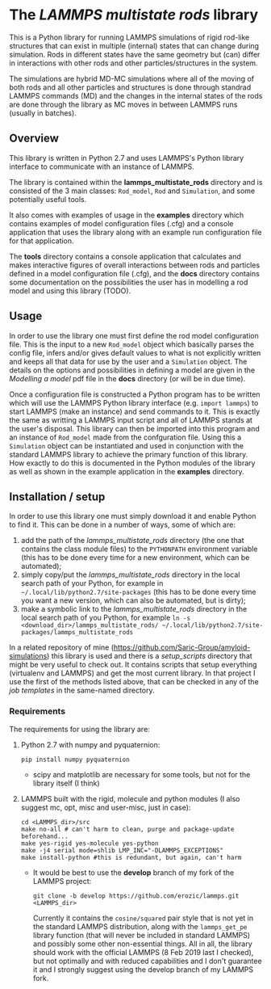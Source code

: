 # The _LAMMPS multistate rods_ library

This is a Python library for running LAMMPS simulations of rigid rod-like structures that can exist in multiple (internal) states that can change during simulation. Rods in different states have the same geometry but (can) differ in interactions with other rods and other particles/structures in the system.

The simulations are hybrid MD-MC simulations where all of the moving of both rods and all other particles and structures is done through standrad LAMMPS commands (MD) and the changes in the internal states of the rods are done through the library as MC moves in between LAMMPS runs (usually in batches).

## Overview

This library is written in Python 2.7 and uses LAMMPS's Python library interface to communicate with an instance of LAMMPS.

The library is contained within the **lammps_multistate_rods** directory and is consisted of the 3 main classes: `Rod_model`, `Rod` and `Simulation`, and some potentially useful tools.

It also comes with examples of usage in the **examples** directory which contains examples of model configuration files (.cfg) and a console application that uses the library along with an example run configuration file for that application.

The **tools** directory contains a console application that calculates and makes interactive figures of overall interactions between rods and particles defined in a model configuration file (.cfg), and the **docs** directory contains some documentation on the possibilities the user has in modelling a rod model and using this library (TODO).

## Usage

In order to use the library one must first define the rod model configuration file. This is the input to a new `Rod_model` object which basically parses the config file, infers and/or gives default values to what is not explicitly written and keeps all that data for use by the user and a `Simulation` object. The details on the options and possibilities in defining a model are given in the *Modelling a model* pdf file in the **docs** directory (or will be in due time).

Once a configuration file is constructed a Python program has to be written which will use the LAMMPS Python library interface (e.g. `import lammps`) to start LAMMPS (make an instance) and send commands to it. This is exactly the same as writting a LAMMPS input script and all of LAMMPS stands at the user's disposal. This library can then be imported into this program and an instance of `Rod_model` made from the confguration file. Using this a `Simulation` object can be instantiated and used in conjunction with the standard LAMMPS library to achieve the primary function of this library. How exactly to do this is documented in the Python modules of the library as well as shown in the example application in the **examples** directory.

## Installation / setup

In order to use this library one must simply download it and enable Python to find it. This can be done in a number of ways, some of which are:
1. add the path of the *lammps_multistate_rods* directory (the one that contains the class module files) to the `PYTHONPATH` environment variable (this has to be done every time for a new environment, which can be automated);
2. simply copy/put the *lammps_multistate_rods* directory in the local search path of your Python, for example in `~/.local/lib/python2.7/site-packages` (this has to be done every time you want a new version, which can also be automated, but is dirty);
3. make a symbolic link to the *lammps_multistate_rods* directory in the local search path of you Python, for example `ln -s <download_dir>/lammps_multistate_rods/ ~/.local/lib/python2.7/site-packages/lammps_multistate_rods`

In a related repository of mine (https://github.com/Saric-Group/amyloid-simulations) this library is used and there is a *setup_scripts* directory that might be very useful to check out. It contains scripts that setup everything (virtualenv and LAMMPS) and get the most current library. In that project I use the first of the methods listed above, that can be checked in any of the *job templates* in the same-named directory.

### Requirements
The requirements for using the library are:
1. Python 2.7 with numpy and pyquaternion:
    ```
    pip install numpy pyquaternion
    ```
    * scipy and matplotlib are necessary for some tools, but not for the library itself (I think)  

2. LAMMPS built with the rigid, molecule and python modules (I also suggest mc, opt, misc and user-misc, just in case):
    ```
    cd <LAMMPS_dir>/src
    make no-all # can't harm to clean, purge and package-update beforehand...
    make yes-rigid yes-molecule yes-python
    make -j4 serial mode=shlib LMP_INC="-DLAMMPS_EXCEPTIONS"
    make install-python #this is redundant, but again, can't harm
    ```
    * It would be best to use the **develop** branch of my fork of the LAMMPS project:  
        ```  
        git clone -b develop https://github.com/erozic/lammps.git <LAMMPS_dir>  
        ```  
        Currently it contains the `cosine/squared` pair style that is not yet in the standard LAMMPS distribution, along with the `lammps_get_pe` library function (that will never be included in standard LAMMPS) and possibly some other non-essential things. All in all, the library should work with the official LAMMPS (8 Feb 2019 last I checked), but not optimally and with reduced capabilities and I don't guarantee it and I strongly suggest using the develop branch of my LAMMPS fork.  
